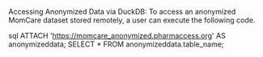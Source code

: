 Accessing Anonymized Data via DuckDB: To access an anonymized MomCare dataset stored remotely, a user can execute the following code. 

sql
ATTACH 'https://momcare_anonymized.pharmaccess.org' AS anonymizeddata;
SELECT * FROM anonymizeddata.table_name;
